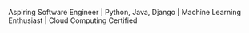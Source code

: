 Aspiring Software Engineer | Python, Java, Django | Machine Learning Enthusiast | Cloud Computing Certified
